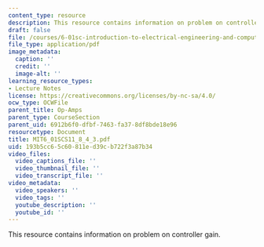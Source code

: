 ```yaml
---
content_type: resource
description: This resource contains information on problem on controller gain.
draft: false
file: /courses/6-01sc-introduction-to-electrical-engineering-and-computer-science-i-spring-2011/193b5cc65c60811ed39cb722f3a87b34_MIT6_01SCS11_8_4_3.pdf
file_type: application/pdf
image_metadata:
  caption: ''
  credit: ''
  image-alt: ''
learning_resource_types:
- Lecture Notes
license: https://creativecommons.org/licenses/by-nc-sa/4.0/
ocw_type: OCWFile
parent_title: Op-Amps
parent_type: CourseSection
parent_uid: 6912b6f0-dfbf-7463-fa37-8df8bde18e96
resourcetype: Document
title: MIT6_01SCS11_8_4_3.pdf
uid: 193b5cc6-5c60-811e-d39c-b722f3a87b34
video_files:
  video_captions_file: ''
  video_thumbnail_file: ''
  video_transcript_file: ''
video_metadata:
  video_speakers: ''
  video_tags: ''
  youtube_description: ''
  youtube_id: ''
---
```

This resource contains information on problem on controller gain.